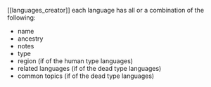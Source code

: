 [[languages_creator]]
each language has all or a combination of the following:

- name
- ancestry
- notes
- type
- region (if of the human type languages)
- related languages (if of the dead type languages)
- common topics (if of the dead type languages)